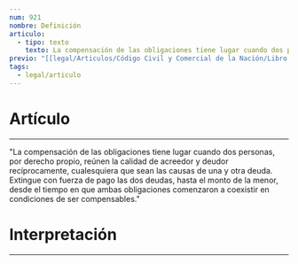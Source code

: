 ```yaml
---
num: 921
nombre: Definición
articulo:
  - tipo: texto
    texto: La compensación de las obligaciones tiene lugar cuando dos personas, por derecho propio, reúnen la calidad de acreedor y deudor recíprocamente, cualesquiera que sean las causas de una y otra deuda. Extingue con fuerza de pago las dos deudas, hasta el monto de la menor, desde el tiempo en que ambas obligaciones comenzaron a coexistir en condiciones de ser compensables.
previo: "[[legal/Articulos/Código Civil y Comercial de la Nación/Libro Tercero/Título 1/Capítulo 5/Sección 1/Sección 1, Compensación.md|Sección 1, Compensación]]"
tags:
  - legal/articulo
---
```

# Artículo
---
"La compensación de las obligaciones tiene lugar cuando dos personas, por derecho propio, reúnen la calidad de acreedor y deudor recíprocamente, cualesquiera que sean las causas de una y otra deuda. Extingue con fuerza de pago las dos deudas, hasta el monto de la menor, desde el tiempo en que ambas obligaciones comenzaron a coexistir en condiciones de ser compensables."

# Interpretación
---
